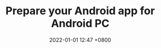 ---
layout: post
title:  "Prepare your Android app for Android PC"
date:   2022-01-01 12:47 +0800
---